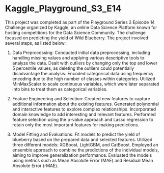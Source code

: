 # Kaggle_Playground_S3_E14
This project was completed as part of the Playground Series 3 Episode 14 Challenge organized by Kaggle, an online Data Science Platform known for hosting competitions for the Data Science Community. The challenge focused on predicting the yield of Wild Blueberry. The project involved several steps, as listed below:

1) Data Preprocessing:
Conducted initial data preprocessing, including handling missing values and applying various descriptive tools to analyze the data.
Dealt with outliers by changing only the top and lower 5 percentile values, as deleting the outliers could potentially disadvantage the analysis.
Encoded categorical data using frequency encoding due to the high number of classes within categories.
Utilized MinMaxScaler to scale continuous variables, which were later separated into bins to treat them as categorical variables.

2) Feature Engineering and Selection: Created new features to capture additional information about the existing features.
Generated polynomial and interactive features to explore complex relationships.
Incorporated domain knowledge to add interesting and relevant features.
Performed feature selection using the p-value approach and Lasso regression to retain only the most important features for making predictions.

3) Model Fitting and Evaluations:
Fit models to predict the yield of blueberry based on the prepared data and selected features.
Utilized three different models: XGBoost, LightGBM, and CatBoost.
Employed an ensemble approach to combine the predictions of the individual models, aiming to improve generalization performance.
Evaluated the models using metrics such as Mean Absolute Error (MAE) and Residual Mean Absolute Error (rMAE).
    
